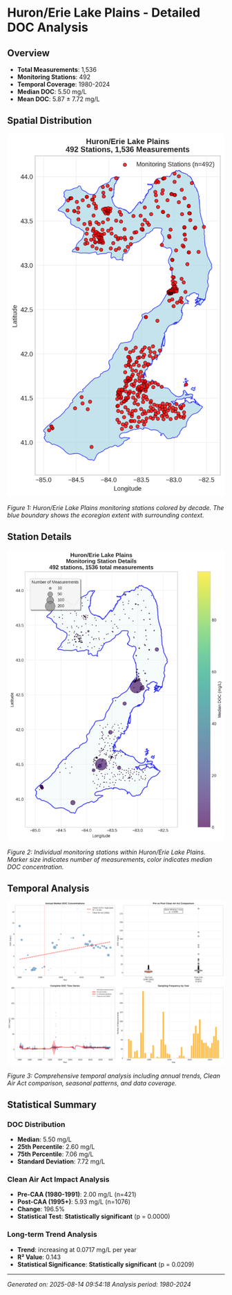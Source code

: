 # Huron/Erie Lake Plains - Detailed DOC Analysis

## Overview
- **Total Measurements**: 1,536
- **Monitoring Stations**: 492
- **Temporal Coverage**: 1980-2024
- **Median DOC**: 5.50 mg/L
- **Mean DOC**: 5.87 ± 7.72 mg/L

## Spatial Distribution

![Ecoregion Overview](HuronErie_Lake_Plains_overview_map.png)

*Figure 1: Huron/Erie Lake Plains monitoring stations colored by decade. The blue boundary shows the ecoregion extent with surrounding context.*

## Station Details

![Station Details](HuronErie_Lake_Plains_stations.png)

*Figure 2: Individual monitoring stations within Huron/Erie Lake Plains. Marker size indicates number of measurements, color indicates median DOC concentration.*

## Temporal Analysis

![Time Series Analysis](HuronErie_Lake_Plains_timeseries.png)

*Figure 3: Comprehensive temporal analysis including annual trends, Clean Air Act comparison, seasonal patterns, and data coverage.*

## Statistical Summary

### DOC Distribution
- **Median**: 5.50 mg/L
- **25th Percentile**: 2.60 mg/L  
- **75th Percentile**: 7.06 mg/L
- **Standard Deviation**: 7.72 mg/L

### Clean Air Act Impact Analysis

- **Pre-CAA (1980-1991)**: 2.00 mg/L (n=421)
- **Post-CAA (1995+)**: 5.93 mg/L (n=1076)
- **Change**: 196.5%
- **Statistical Test**: **Statistically significant** (p = 0.0000)

### Long-term Trend Analysis

- **Trend**: increasing at 0.0717 mg/L per year
- **R² Value**: 0.143
- **Statistical Significance**: **Statistically significant** (p = 0.0209)


---
*Generated on: 2025-08-14 09:54:18*
*Analysis period: 1980-2024*
